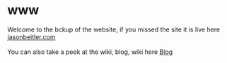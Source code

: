 # www

Welcome to the bckup of the website, if you missed the site it is live here <a href="https://jasonbeitler.com" target="_blank"> jasonbeitler.com</a>
<BR>
<BR>
You can also take a peek at the wiki, blog, wiki here <a href="https://github.com/jasonbeitler/www/wiki" target="_blank">Blog</a>

